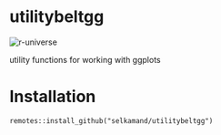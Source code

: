 # utilitybeltgg
![r-universe](https://r-lib.r-universe.dev/badges/utilitybeltgg)

utility functions for working with ggplots



# Installation
```
remotes::install_github("selkamand/utilitybeltgg")
```
